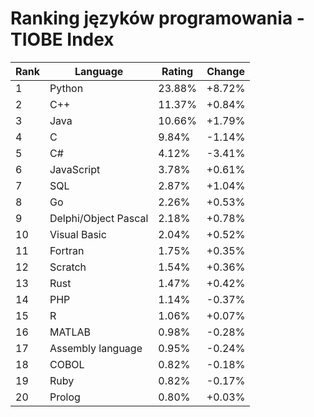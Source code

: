 # Ranking języków programowania - TIOBE Index

| Rank | Language | Rating | Change |
|------|----------|--------|--------|
| 1 | Python | 23.88% | +8.72% |
| 2 | C++ | 11.37% | +0.84% |
| 3 | Java | 10.66% | +1.79% |
| 4 | C | 9.84% | -1.14% |
| 5 | C# | 4.12% | -3.41% |
| 6 | JavaScript | 3.78% | +0.61% |
| 7 | SQL | 2.87% | +1.04% |
| 8 | Go | 2.26% | +0.53% |
| 9 | Delphi/Object Pascal | 2.18% | +0.78% |
| 10 | Visual Basic | 2.04% | +0.52% |
| 11 | Fortran | 1.75% | +0.35% |
| 12 | Scratch | 1.54% | +0.36% |
| 13 | Rust | 1.47% | +0.42% |
| 14 | PHP | 1.14% | -0.37% |
| 15 | R | 1.06% | +0.07% |
| 16 | MATLAB | 0.98% | -0.28% |
| 17 | Assembly language | 0.95% | -0.24% |
| 18 | COBOL | 0.82% | -0.18% |
| 19 | Ruby | 0.82% | -0.17% |
| 20 | Prolog | 0.80% | +0.03% |